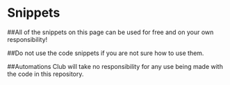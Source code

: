 # Snippets

##All of the snippets on this page can be used for free and on your own responsibility!

##Do not use the code snippets if you are not sure how to use them.

##Automations Club will take no responsibility for any use being made with the code in this repository.

